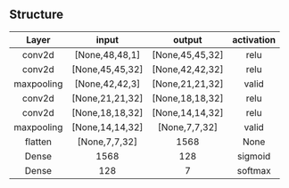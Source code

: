 ## Structure


| Layer | input | output | activation |
| :------------: |:-------------:| :-----:|:-----:|
| conv2d | [None,48,48,1] | [None,45,45,32] | relu |
| conv2d | [None,45,45,32] | [None,42,42,32] | relu |
| maxpooling | [None,42,42,3] | [None,21,21,32] | valid |
| conv2d | [None,21,21,32] | [None,18,18,32] | relu |
| conv2d | [None,18,18,32] | [None,14,14,32] | relu |
| maxpooling | [None,14,14,32] | [None,7,7,32] | valid |
| flatten | [None,7,7,32] | 1568 | None |
| Dense | 1568 | 128 | sigmoid |
| Dense | 128 | 7 | softmax |


